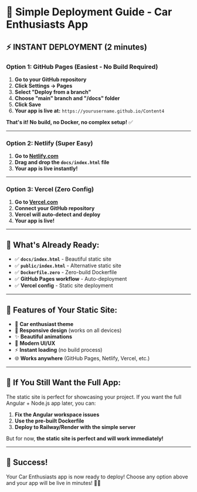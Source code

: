 # 🚀 Simple Deployment Guide - Car Enthusiasts App

## ⚡ **INSTANT DEPLOYMENT (2 minutes)**

### Option 1: GitHub Pages (Easiest - No Build Required)

1. **Go to your GitHub repository**
2. **Click Settings → Pages**
3. **Select "Deploy from a branch"**
4. **Choose "main" branch and "/docs" folder**
5. **Click Save**
6. **Your app is live at:** `https://yourusername.github.io/Content4`

**That's it! No build, no Docker, no complex setup!** ✅

---

### Option 2: Netlify (Super Easy)

1. **Go to [Netlify.com](https://netlify.com)**
2. **Drag and drop the `docs/index.html` file**
3. **Your app is live instantly!**

---

### Option 3: Vercel (Zero Config)

1. **Go to [Vercel.com](https://vercel.com)**
2. **Connect your GitHub repository**
3. **Vercel will auto-detect and deploy**
4. **Your app is live!**

---

## 🎯 **What's Already Ready:**

- ✅ **`docs/index.html`** - Beautiful static site
- ✅ **`public/index.html`** - Alternative static site
- ✅ **`Dockerfile.zero`** - Zero-build Dockerfile
- ✅ **GitHub Pages workflow** - Auto-deployment
- ✅ **Vercel config** - Static site deployment

---

## 🌟 **Features of Your Static Site:**

- 🚗 **Car enthusiast theme**
- 📱 **Responsive design** (works on all devices)
- ✨ **Beautiful animations**
- 🎨 **Modern UI/UX**
- ⚡ **Instant loading** (no build process)
- 🌐 **Works anywhere** (GitHub Pages, Netlify, Vercel, etc.)

---

## 🚨 **If You Still Want the Full App:**

The static site is perfect for showcasing your project. If you want the full Angular + Node.js app later, you can:

1. **Fix the Angular workspace issues**
2. **Use the pre-built Dockerfile**
3. **Deploy to Railway/Render with the simple server**

But for now, **the static site is perfect and will work immediately!**

---

## 🎉 **Success!**

Your Car Enthusiasts app is now ready to deploy! Choose any option above and your app will be live in minutes! 🚗💨
